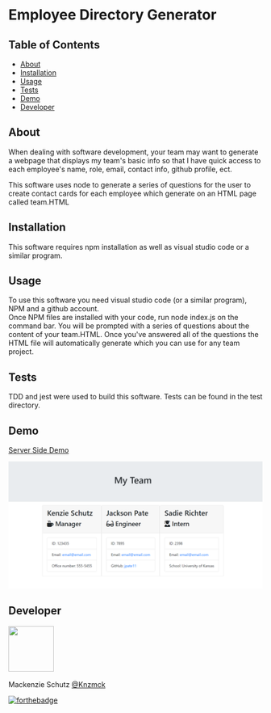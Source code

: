# Employee Directory Generator

## Table of Contents

- [About](#About)
- [Installation](#installation)
- [Usage](#usage)
- [Tests](#tests)
- [Demo](#demo)
- [Developer](#developer)

## About

When dealing with software development, your team may want to generate a webpage that displays my team's basic info
so that I have quick access to each employee's name, role, email, contact info, github profile, ect.

This software uses node to generate a series of questions for the user to create contact cards for each employee which generate on an HTML page called team.HTML

## Installation

This software requires npm installation as well as visual studio code or a similar program.

## Usage

To use this software you need visual studio code (or a similar program), NPM and a github account.  
 Once NPM files are installed with your code, run node index.js on the command bar. You will be prompted with a series of questions about the content of your team.HTML. Once you've answered all of the questions the HTML file will automatically generate which you can use for any team project.

## Tests

TDD and jest were used to build this software. Tests can be found in the test directory.

## Demo

[Server Side Demo](https://youtu.be/WuKnegrWKgI)

  <img src="./Capture.PNG">

## Developer

   <img src="https://avatars.githubusercontent.com/Knzmck" height="90" width="90">   
 
   Mackenzie Schutz <a href="https://github.com/knzmck" target="_blank">@Knzmck</a>

[![forthebadge](https://forthebadge.com/images/badges/built-with-love.svg)](https://forthebadge.com)
